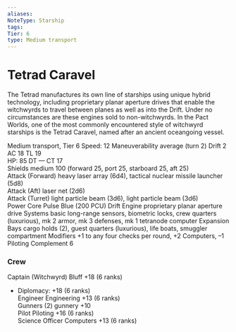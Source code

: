```yaml
---
aliases: 
NoteType: Starship
tags: 
Tier: 6
type: Medium transport 
---
```


# Tetrad Caravel

The Tetrad manufactures its own line of starships using unique hybrid technology, including proprietary planar aperture drives that enable the witchwyrds to travel between planes as well as into the Drift. Under no circumstances are these engines sold to non-witchwyrds. In the Pact Worlds, one of the most commonly encountered style of witchwyrd starships is the Tetrad Caravel, named after an ancient oceangoing vessel.

Medium transport, Tier 6
Speed: 12
Maneuverability average (turn 2)
Drift 2  
AC 18
TL 19  
HP: 85
DT —
CT 17  
Shields medium 100 (forward 25, port 25, starboard 25, aft 25)  
Attack (Forward) heavy laser array (6d4), tactical nuclear missile launcher (5d8)  
Attack (Aft) laser net (2d6)  
Attack (Turret) light particle beam (3d6), light particle beam (3d6)  
Power Core Pulse Blue (200 PCU)
Drift Engine proprietary planar aperture drive
Systems basic long-range sensors, biometric locks, crew quarters (luxurious), mk 2 armor, mk 3 defenses, mk 1 tetranode computer
Expansion Bays cargo holds (2), guest quarters (luxurious), life boats, smuggler compartment
Modifiers +1 to any four checks per round, +2 Computers, –1 Piloting
Complement 6

### Crew

Captain (Witchwyrd) Bluff +18 (6 ranks)
  - Diplomacy: +18 (6 ranks)  
Engineer Engineering +13 (6 ranks)  
Gunners (2) gunnery +10  
Pilot Piloting +16 (6 ranks)  
Science Officer Computers +13 (6 ranks)